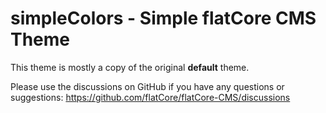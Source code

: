 # simpleColors - Simple flatCore CMS Theme

This theme is mostly a copy of the original __default__ theme.

Please use the discussions on GitHub if you have any questions or suggestions: https://github.com/flatCore/flatCore-CMS/discussions